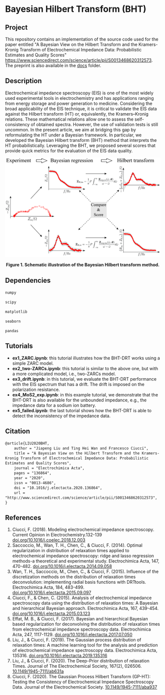 # Bayesian Hilbert Transform (BHT)

## Project

This repository contains an implementation of the source code used for the paper entitled "A Bayesian View on the Hilbert Transform and the Kramers-Kronig Transform of Electrochemical Impedance Data: Probabilistic Estimates and Quality Scores" https://www.sciencedirect.com/science/article/pii/S0013468620312573. The preprint is also available in the [docs](docs) folder.

## Description
Electrochemical impedance spectroscopy (EIS) is one of the most widely used experimental tools in electrochemistry and has applications ranging from energy storage and power generation to medicine. Considering the broad applicability of the EIS technique, it is critical to validate the EIS data against the Hilbert transform (HT) or, equivalently, the Kramers–Kronig relations. These mathematical relations allow one to assess the self-consistency of obtained spectra. However, the use of validation tests is still uncommon. In the present article, we aim at bridging this gap by reformulating the HT under a Bayesian framework. In particular, we developed the Bayesian Hilbert transform (BHT) method that interprets the HT probabilistically. Leveraging the BHT, we proposed several scores that provide quick metrics for the evaluation of the EIS data quality. 

![GraphModel diagram](resources/Fig_1.jpg)
<div align='center'><strong>Figure 1. Schematic illustration of the Bayesian Hilbert transform method.</strong></div>

## Dependencies

`numpy`

`scipy`

`matplotlib`

`seaborn`

`pandas`


## Tutorials

* **ex1_ZARC.ipynb**: this tutorial illustrates how the BHT-DRT works using a simple ZARC model.
* **ex2_two-ZARCs.ipynb**: this tutorial is similar to the above one, but with a more complicated model, i.e., two-ZARCs model.
* **ex3_drift.ipynb**: in this tutorial, we evaluate the BHT-DRT performance with the EIS spectrum that has a drift. The drift is imposed on the polarization resistance. 
* **ex4_MoS2_exp.ipynb**: in this example tutorial, we demonstrate that the BHT-DRT is also available for the unbounded impedance, e.g., the impedance data for a sodium ion battery. 
* **ex5_failed.ipynb**: the last tutorial shows how the BHT-DRT is able to detect the inconsistency of the impedance data.

## Citation

```
@article{LIU2020BHT,
	author = "Jiapeng Liu and Ting Hei Wan and Francesco Ciucci",
	title = "A Bayesian View on the Hilbert Transform and the Kramers-Kronig Transform of Electrochemical Impedance Data: Probabilistic Estimates and Quality Scores",
	journal = "Electrochimica Acta",
	pages = "136864",
	year = "2020",
	issn = "0013-4686",
	doi = "10.1016/j.electacta.2020.136864",
	url = "http://www.sciencedirect.com/science/article/pii/S0013468620312573",
}
```

## References

1. Ciucci, F. (2018). Modeling electrochemical impedance spectroscopy. Current Opinion in Electrochemistry.132-139 [doi.org/10.1016/j.coelec.2018.12.003](https://doi.org/10.1016/j.coelec.2018.12.003)
2. Saccoccio, M., Wan, T. H., Chen, C., & Ciucci, F. (2014). Optimal regularization in distribution of relaxation times applied to electrochemical impedance spectroscopy: ridge and lasso regression methods-a theoretical and experimental study. Electrochimica Acta, 147, 470-482. [doi.org/10.1016/j.electacta.2014.09.058](https://doi.org/10.1016/j.electacta.2014.09.058)
3. Wan, T. H., Saccoccio, M., Chen, C., & Ciucci, F. (2015). Influence of the discretization methods on the distribution of relaxation times deconvolution: implementing radial basis functions with DRTtools. Electrochimica Acta, 184, 483-499. [doi.org/10.1016/j.electacta.2015.09.097](https://doi.org/10.1016/j.electacta.2015.09.097)
4. Ciucci, F., & Chen, C. (2015). Analysis of electrochemical impedance spectroscopy data using the distribution of relaxation times: A Bayesian and hierarchical Bayesian approach. Electrochimica Acta, 167, 439-454. [doi.org/10.1016/j.electacta.2015.03.123](https://doi.org/10.1016/j.electacta.2015.03.123)
5. Effat, M. B., & Ciucci, F. (2017). Bayesian and hierarchical Bayesian based regularization for deconvolving the distribution of relaxation times from electrochemical impedance spectroscopy data. Electrochimica Acta, 247, 1117-1129. [doi.org/10.1016/j.electacta.2017.07.050](https://doi.org/10.1016/j.electacta.2017.07.050)
6. Liu, J., & Ciucci, F. (2019). The Gaussian process distribution of relaxation times: A machine learning tool for the analysis and prediction of electrochemical impedance spectroscopy data. Electrochimica Acta, 135316. [doi.org/10.1016/j.electacta.2019.135316](https://doi.org/10.1016/j.electacta.2019.135316)
7. Liu, J., & Ciucci, F. (2020). The Deep-Prior distribution of relaxation Times. Journal of The Electrochemical Society, 167(2), 026506. [10.1149/1945-7111/ab631a](https://iopscience.iop.org/article/10.1149/1945-7111/ab631a/meta)
8. Ciucci, F. (2020). The Gaussian Process Hilbert Transform (GP-HT): Testing the Consistency of Electrochemical Impedance Spectroscopy Data. Journal of the Electrochemical Society. [10.1149/1945-7111/aba937](https://iopscience.iop.org/article/10.1149/1945-7111/aba937/meta)

